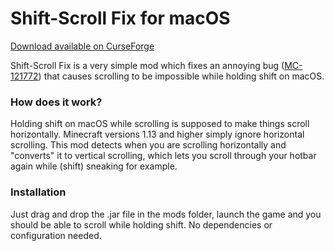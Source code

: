 # Shift-Scroll Fix for macOS
[Download available on CurseForge](https://www.curseforge.com/minecraft/mc-mods/shift-scroll-fix)

Shift-Scroll Fix is a very simple mod which fixes an annoying bug ([MC-121772](https://bugs.mojang.com/browse/MC-121772)) that causes scrolling to be impossible while holding shift on macOS.

### How does it work?
Holding shift on macOS while scrolling is supposed to make things scroll horizontally. Minecraft versions 1.13 and higher simply ignore horizontal scrolling. This mod detects when you are scrolling horizontally and "converts" it to vertical scrolling, which lets you scroll through your hotbar again while (shift) sneaking for example.

### Installation
Just drag and drop the .jar file in the mods folder, launch the game and you should be able to scroll while holding shift. No dependencies or configuration needed.
